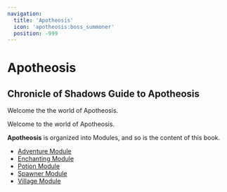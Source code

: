 ```yaml
---
navigation:
  title: 'Apotheosis'
  icon: 'apotheosis:boss_summoner'
  position: -999
---
```


# Apotheosis

## Chronicle of Shadows Guide to Apotheosis

Welcome the the world of Apotheosis.

Welcome to the world of Apotheosis.

**Apotheosis** is organized into <Color id="dark_aqua">Modules<Color/>, and so is the content of this book.

- [Adventure Module](./adventure/adventure.md)
- [Enchanting Module](./enchanting/enchanting.md)
- [Potion Module](./potion/potion.md)
- [Spawner Module](./spawner/spawner.md)
- [Village Module](./village/village.md)
